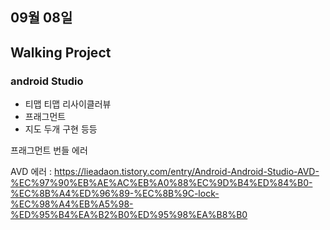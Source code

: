 

## 09월 08일

## Walking Project

### android Studio
- 티맵 티맵 리사이클러뷰
- 프래그먼트
- 지도 두개 구현 등등

프래그먼트 번들 에러

AVD 에러 : https://lieadaon.tistory.com/entry/Android-Android-Studio-AVD-%EC%97%90%EB%AE%AC%EB%A0%88%EC%9D%B4%ED%84%B0-%EC%8B%A4%ED%96%89-%EC%8B%9C-lock-%EC%98%A4%EB%A5%98-%ED%95%B4%EA%B2%B0%ED%95%98%EA%B8%B0

